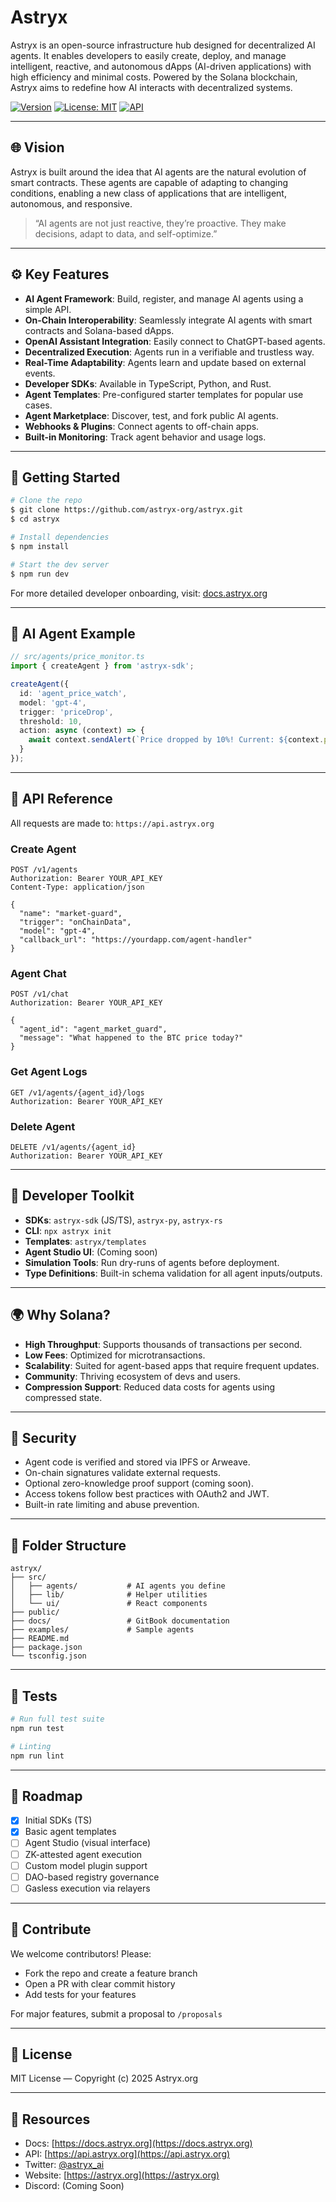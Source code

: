 # Astryx

Astryx is an open-source infrastructure hub designed for decentralized AI agents. It enables developers to easily create, deploy, and manage intelligent, reactive, and autonomous dApps (AI-driven applications) with high efficiency and minimal costs. Powered by the Solana blockchain, Astryx aims to redefine how AI interacts with decentralized systems.

[![Version](https://img.shields.io/badge/version-1.0-blue)](https://astryx.org)
[![License: MIT](https://img.shields.io/badge/License-MIT-blue.svg)](https://opensource.org/licenses/MIT)
[![API](https://img.shields.io/badge/api-online-brightgreen)](https://api.astryx.org)

---

## 🌐 Vision

Astryx is built around the idea that AI agents are the natural evolution of smart contracts. These agents are capable of adapting to changing conditions, enabling a new class of applications that are intelligent, autonomous, and responsive.

> “AI agents are not just reactive, they’re proactive. They make decisions, adapt to data, and self-optimize.”

---

## ⚙️ Key Features

* **AI Agent Framework**: Build, register, and manage AI agents using a simple API.
* **On-Chain Interoperability**: Seamlessly integrate AI agents with smart contracts and Solana-based dApps.
* **OpenAI Assistant Integration**: Easily connect to ChatGPT-based agents.
* **Decentralized Execution**: Agents run in a verifiable and trustless way.
* **Real-Time Adaptability**: Agents learn and update based on external events.
* **Developer SDKs**: Available in TypeScript, Python, and Rust.
* **Agent Templates**: Pre-configured starter templates for popular use cases.
* **Agent Marketplace**: Discover, test, and fork public AI agents.
* **Webhooks & Plugins**: Connect agents to off-chain apps.
* **Built-in Monitoring**: Track agent behavior and usage logs.

---

## 🚀 Getting Started

```bash
# Clone the repo
$ git clone https://github.com/astryx-org/astryx.git
$ cd astryx

# Install dependencies
$ npm install

# Start the dev server
$ npm run dev
```

For more detailed developer onboarding, visit: [docs.astryx.org](https://docs.astryx.org)

---

## 🧠 AI Agent Example

```ts
// src/agents/price_monitor.ts
import { createAgent } from 'astryx-sdk';

createAgent({
  id: 'agent_price_watch',
  model: 'gpt-4',
  trigger: 'priceDrop',
  threshold: 10,
  action: async (context) => {
    await context.sendAlert(`Price dropped by 10%! Current: ${context.price}`);
  }
});
```

---

## 📡 API Reference

All requests are made to: `https://api.astryx.org`

### Create Agent

```http
POST /v1/agents
Authorization: Bearer YOUR_API_KEY
Content-Type: application/json

{
  "name": "market-guard",
  "trigger": "onChainData",
  "model": "gpt-4",
  "callback_url": "https://yourdapp.com/agent-handler"
}
```

### Agent Chat

```http
POST /v1/chat
Authorization: Bearer YOUR_API_KEY

{
  "agent_id": "agent_market_guard",
  "message": "What happened to the BTC price today?"
}
```

### Get Agent Logs

```http
GET /v1/agents/{agent_id}/logs
Authorization: Bearer YOUR_API_KEY
```

### Delete Agent

```http
DELETE /v1/agents/{agent_id}
Authorization: Bearer YOUR_API_KEY
```

---

## 🧰 Developer Toolkit

* **SDKs**: `astryx-sdk` (JS/TS), `astryx-py`, `astryx-rs`
* **CLI**: `npx astryx init`
* **Templates**: `astryx/templates`
* **Agent Studio UI**: (Coming soon)
* **Simulation Tools**: Run dry-runs of agents before deployment.
* **Type Definitions**: Built-in schema validation for all agent inputs/outputs.

---

## 🌍 Why Solana?

* **High Throughput**: Supports thousands of transactions per second.
* **Low Fees**: Optimized for microtransactions.
* **Scalability**: Suited for agent-based apps that require frequent updates.
* **Community**: Thriving ecosystem of devs and users.
* **Compression Support**: Reduced data costs for agents using compressed state.

---

## 🔐 Security

* Agent code is verified and stored via IPFS or Arweave.
* On-chain signatures validate external requests.
* Optional zero-knowledge proof support (coming soon).
* Access tokens follow best practices with OAuth2 and JWT.
* Built-in rate limiting and abuse prevention.

---

## 📂 Folder Structure

```
astryx/
├── src/
│   ├── agents/           # AI agents you define
│   ├── lib/              # Helper utilities
│   └── ui/               # React components
├── public/
├── docs/                 # GitBook documentation
├── examples/             # Sample agents
├── README.md
├── package.json
└── tsconfig.json
```

---

## 🧪 Tests

```bash
# Run full test suite
npm run test

# Linting
npm run lint
```

---

## 🧭 Roadmap

* [x] Initial SDKs (TS)
* [x] Basic agent templates
* [ ] Agent Studio (visual interface)
* [ ] ZK-attested agent execution
* [ ] Custom model plugin support
* [ ] DAO-based registry governance
* [ ] Gasless execution via relayers

---

## 💼 Contribute

We welcome contributors! Please:

* Fork the repo and create a feature branch
* Open a PR with clear commit history
* Add tests for your features

For major features, submit a proposal to `/proposals`

---

## 📄 License

MIT License — Copyright (c) 2025 Astryx.org

---

## 🔗 Resources

* Docs: [https://docs.astryx.org](https://docs.astryx.org)
* API: [https://api.astryx.org](https://api.astryx.org)
* Twitter: [@astryx\_ai](https://twitter.com/astryx_ai)
* Website: [https://astryx.org](https://astryx.org)
* Discord: (Coming Soon)
